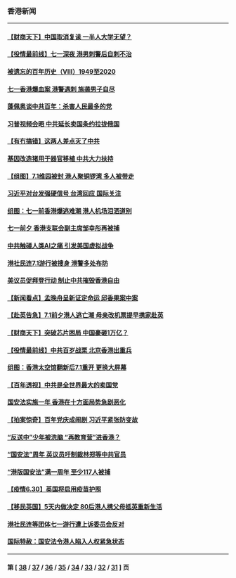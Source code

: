 ### 香港新闻
---
#### [【财商天下】中国取消复读 一半人大学无望？](../../pages/ncid1349362/n13061606.md) 
#### [【役情最前线】七一深夜 港男刺警后自刺不治](../../pages/ncid1349362/n13061673.md) 
#### [被遗忘的百年历史（VIII）1949至2020](../../pages/ncid1349362/n13048188.md) 
#### [七一香港爆血案 港警遇刺 施袭男子自尽](../../pages/ncid1349362/n13061301.md) 
#### [蓬佩奥谈中共百年：杀害人民最多的党](../../pages/ncid1349362/n13061271.md) 
#### [习普视频会晤 中共延长卖国条约拉拢俄国](../../pages/ncid1349362/n13060971.md) 
#### [【有冇搞错】这两人差点灭了中共](../../pages/ncid1349362/n13060028.md) 
#### [基因改造猪用于器官移植 中共大力扶持](../../pages/ncid1349362/n13058710.md) 
#### [【组图】7.1维园被封 港人聚铜锣湾 多人被带走](../../pages/ncid1349362/n13060255.md) 
#### [习近平对台发强硬信号 台湾回应 国际关注](../../pages/ncid1349362/n13060108.md) 
#### [组图：七一前香港爆逃难潮 港人机场泪洒道别](../../pages/ncid1349362/n13059821.md) 
#### [七一前夕 香港支联会副主席邹幸彤再被捕](../../pages/ncid1349362/n13059558.md) 
#### [中共触碰人类AI之痛 引发美国虚拟战争](../../pages/ncid1349362/n13059669.md) 
#### [港社民连7.1游行被搜身 港警多处布防](../../pages/ncid1349362/n13059340.md) 
#### [美议员促拜登行动 制止中共摧毁香港自由](../../pages/ncid1349362/n13059424.md) 
#### [【新闻看点】孟晚舟呈新证定命运 邱香果案中案](../../pages/ncid1349362/n13059007.md) 
#### [【赴英告急】7.1前夕港人逃亡潮 母亲改机票提早携家赴英](../../pages/ncid1349362/n13059156.md) 
#### [【财商天下】突破芯片困局 中国豪砸1万亿？](../../pages/ncid1349362/n13058680.md) 
#### [【役情最前线】中共百岁战栗 北京香港出重兵](../../pages/ncid1349362/n13058911.md) 
#### [组图：香港太空馆翻新后7.1重开 更换大屏幕](../../pages/ncid1349362/n13058314.md) 
#### [【百年透视】中共是全世界最大的卖国党](../../pages/ncid1349362/n13014567.md) 
#### [国安法实施一年 香港在十方面局势急剧恶化](../../pages/ncid1349362/n13058824.md) 
#### [【拍案惊奇】百年党庆成闹剧 习近平紧张防变故](../../pages/ncid1349362/n13057333.md) 
#### [“反送中”少年被洗脑 “再教育营”进香港？](../../pages/ncid1349362/n13058346.md) 
#### [“国安法”周年 英议员吁制裁林郑等中共官员](../../pages/ncid1349362/n13058439.md) 
#### [“港版国安法”满一周年 至少117人被捕](../../pages/ncid1349362/n13057981.md) 
#### [【疫情6.30】英国将启用疫苗护照](../../pages/ncid1349362/n13057930.md) 
#### [【移民英国】5天内做决定 80后港人携父母抵英重新生活](../../pages/ncid1349362/n13056965.md) 
#### [港社民连等团体七一游行遭上诉委员会反对](../../pages/ncid1349362/n13057155.md) 
#### [国际特赦：国安法令港人陷入人权紧急状态](../../pages/ncid1349362/n13057124.md) 

---
#### 第 [ [38](./38.md) / [37](./37.md) / [36](./36.md) / [35](./35.md) / [34](./34.md) / [33](./33.md) / [32](./32.md) / [31](./31.md) ] 页
